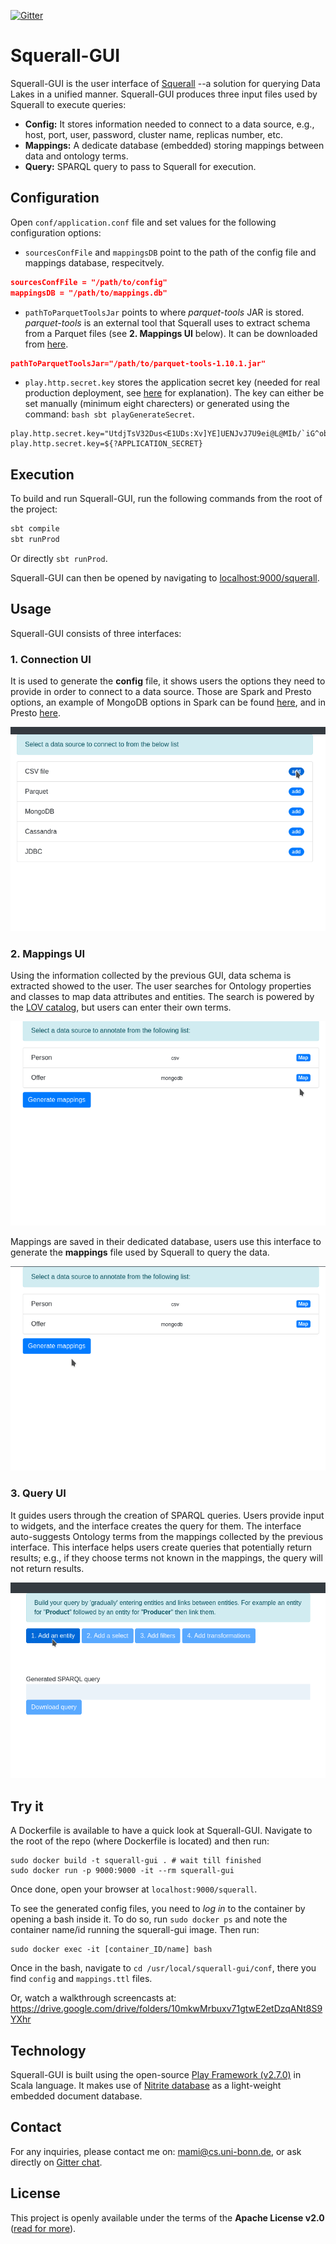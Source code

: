 [![Gitter](https://img.shields.io/gitter/room/DAVFoundation/DAV-Contributors.svg?style=flat-square)](https://gitter.im/Squerall)

# Squerall-GUI
Squerall-GUI is the user interface of [Squerall](https://github.com/EIS-Bonn/Squerall) --a solution for querying Data Lakes in a unified manner. Squerall-GUI produces three input files used by Squerall to execute queries: 

- **Config:** It stores information needed to connect to a data source, e.g., host, port, user, password, cluster name, replicas number, etc.
- **Mappings:** A dedicate database (embedded) storing mappings between data and ontology terms.
- **Query:** SPARQL query to pass to Squerall for execution.

## Configuration
Open `conf/application.conf` file and set values for the following configuration options:
- `sourcesConfFile` and `mappingsDB` point to the path of the config file and mappings database, respecitvely.
```json
sourcesConfFile = "/path/to/config"
mappingsDB = "/path/to/mappings.db"
```

- `pathToParquetToolsJar` points to where _parquet-tools_ JAR is stored. _parquet-tools_ is an external tool that Squerall uses to extract schema from a Parquet files (see **2. Mappings UI** below). It can be downloaded from [here](http://central.maven.org/maven2/org/apache/parquet/parquet-tools/1.10.1/parquet-tools-1.10.1.jar).

```json
pathToParquetToolsJar="/path/to/parquet-tools-1.10.1.jar"
```

- `play.http.secret.key` stores the application secret key (needed for real production deployment, see [here](https://www.playframework.com/documentation/2.7.x/ApplicationSecret) for explanation). The key can either be set manually (minimum eight charecters) or generated using the command: `bash sbt playGenerateSecret`. 
```
play.http.secret.key="UtdjTsV32Dus<E1UDs:Xv]YE]UENJvJ7U9ei@L@MIb/`iG^obB_oBLs3z<kpotg72"
play.http.secret.key=${?APPLICATION_SECRET}
```

## Execution
To build and run Squerall-GUI, run the following commands from the root of the project:

```bash
sbt compile
sbt runProd
```
Or directly `sbt runProd`.

Squerall-GUI can then be opened by navigating to [localhost:9000/squerall](localhost:9000/squerall).

## Usage
Squerall-GUI consists of three interfaces:
### 1. Connection UI
It is used to generate the **config** file, it shows users the options they need to provide in order to connect to a data source. Those are Spark and Presto options, an example of MongoDB options in Spark can be found [here](https://docs.mongodb.com/spark-connector/master/configuration/), and in Presto [here](https://prestodb.github.io/docs/current/connector/mongodb.html).

![text](docs/connectUI.gif)


### 2. Mappings UI
Using the information collected by the previous GUI, data schema is extracted showed to the user. The user searches for Ontology properties and classes to map data attributes and entities. The search is powered by the [LOV catalog](https://lov.linkeddata.es/dataset/lov/), but users can enter their own terms.

![text](docs/mappingsUI.gif)

Mappings are saved in their dedicated database, users use this interface to generate the **mappings** file used by Squerall to query the data.

![text](docs/exportMappings.gif)

### 3. Query UI
It guides users through the creation of SPARQL queries. Users provide input to widgets, and the interface creates the query for them. The interface auto-suggests Ontology terms from the mappings collected by the previous interface. This interface helps users create queries that potentially return results; e.g., if they choose terms not known in the mappings, the query will not return results.

![text](docs/queryUI.gif)

## Try it
A Dockerfile is available to have a quick look at Squerall-GUI. Navigate to the root of the repo (where Dockerfile is located) and then run:
```
sudo docker build -t squerall-gui . # wait till finished
sudo docker run -p 9000:9000 -it --rm squerall-gui
```
Once done, open your browser at `localhost:9000/squerall`.

To see the generated config files, you need to _log in_ to the container by opening a bash inside it. To do so, run `sudo docker ps` and note the container name/id running the squerall-gui image. Then run:
```
sudo docker exec -it [container_ID/name] bash
```
Once in the bash, navigate to `cd /usr/local/squerall-gui/conf`, there you find `config` and `mappings.ttl` files.

Or, watch a walkthrough screencasts at: https://drive.google.com/drive/folders/10mkwMrbuxv71gtwE2etDzqANt8S9YXhr

## Technology
Squerall-GUI is built using the open-source [Play Framework (v2.7.0)](https://www.playframework.com/documentation/2.7.x/Home) in Scala language. It makes use of [Nitrite database](https://www.dizitart.org/nitrite-database.html) as a light-weight embedded document database.

## Contact
For any inquiries, please contact me on: mami@cs.uni-bonn.de, or ask directly on [Gitter chat](https://gitter.im/squerall).

License
-------

This project is openly available under the terms of the __Apache License
v2.0__ ([read for more](./LICENSE)).
